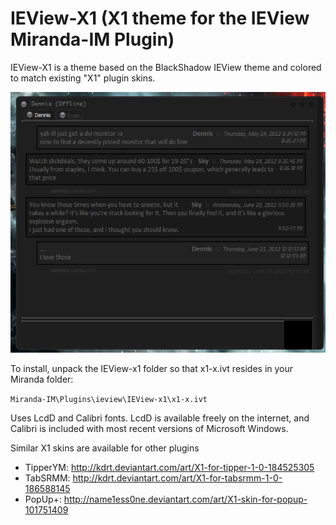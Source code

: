 # IEView-X1 (X1 theme for the IEView Miranda-IM Plugin)

IEView-X1 is a theme based on the BlackShadow IEView theme and colored to match existing "X1" plugin skins.

![Theme preview with X1 for TabSRMM](https://github.com/Xuerian/IEView-x1/raw/master/theme_preview.png)

To install, unpack the IEView-x1 folder so that x1-x.ivt resides in your Miranda folder:

`Miranda-IM\Plugins\ieview\IEView-x1\x1-x.ivt`

Uses LcdD and Calibri fonts. LcdD is available freely on the internet, and Calibri is included with most recent versions of Microsoft Windows.

Similar X1 skins are available for other plugins

* TipperYM: http://kdrt.deviantart.com/art/X1-for-tipper-1-0-184525305
* TabSRMM: http://kdrt.deviantart.com/art/X1-for-tabsrmm-1-0-186588145
* PopUp+: http://name1ess0ne.deviantart.com/art/X1-skin-for-popup-101751409